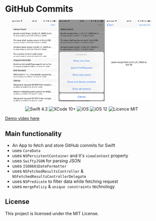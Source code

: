 #  GitHub Commits

<div align = "center">
<img src="/screens/1.jpg" width="30%">        
<img src="/screens/2.jpg" width="30%">       
<img src="/screens/3.jpg" width="30%">       
</div>

<p align="center">
<img src="https://img.shields.io/badge/Swift-4.2-orange.svg" alt="Swift 4.2"/>
<img src="https://img.shields.io/badge/Xcode-10%2B-brightgreen.svg" alt="XCode 10+"/>
<img src="https://img.shields.io/badge/platform-iOS-green.svg" alt="iOS"/>
<img src="https://img.shields.io/badge/iOS-12%2B-brightgreen.svg" alt="iOS 12"/>
<img src="https://img.shields.io/badge/licence-MIT-lightgray.svg" alt="Licence MIT"/>
</p>

[Demo video here]()

## Main functionality
* An App to fetch and store GitHub commits for Swift
* uses `CoreData`
* uses `NSPersistentContainer` and it's `viewContext` property
* uses `SwiftyJSON` for parsing JSON
* uses `ISO8601DateFormatter`
* uses `NSFetchedResultsController` & `NSFetchedResultsControllerDelegate`
* uses `NSPredicate` to filter data while fetching request
* uses `mergePolicy` & `unique constraints` technology


## License

This project is licensed under the MIT License.